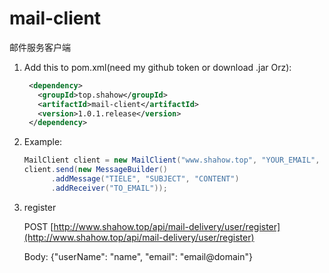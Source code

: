 # mail-client

邮件服务客户端

1. Add this to pom.xml(need my github token or download .jar Orz):

   ``` xml
    <dependency>
      <groupId>top.shahow</groupId>
      <artifactId>mail-client</artifactId>
      <version>1.0.1.release</version>
    </dependency>
    ```

2. Example:

    ``` java
    MailClient client = new MailClient("www.shahow.top", "YOUR_EMAIL", "YOUR_PASSWORD");
    client.send(new MessageBuilder()
          .addMessage("TIELE", "SUBJECT", "CONTENT")
          .addReceiver("TO_EMAIL"));
    ```

3. register

   POST [http://www.shahow.top/api/mail-delivery/user/register](http://www.shahow.top/api/mail-delivery/user/register)
   
   Body: {"userName": "name", "email": "email@domain"}